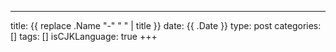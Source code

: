 ---
title: {{ replace .Name "-" " " | title }}
date: {{ .Date }}
type: post
categories: []
tags: []
isCJKLanguage: true
+++
